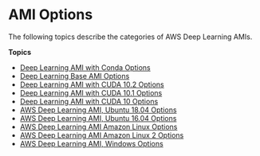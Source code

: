 # AMI Options<a name="ami-options"></a>

The following topics describe the categories of AWS Deep Learning AMIs\.

**Topics**
+ [Deep Learning AMI with Conda Options](conda.md)
+ [Deep Learning Base AMI Options](base.md)
+ [Deep Learning AMI with CUDA 10\.2 Options](cuda10-2.md)
+ [Deep Learning AMI with CUDA 10\.1 Options](cuda10-1.md)
+ [Deep Learning AMI with CUDA 10 Options](cuda10.md)
+ [AWS Deep Learning AMI, Ubuntu 18\.04 Options](ubuntu18-04.md)
+ [AWS Deep Learning AMI, Ubuntu 16\.04 Options](ubuntu.md)
+ [AWS Deep Learning AMI Amazon Linux Options](al.md)
+ [AWS Deep Learning AMI Amazon Linux 2 Options](al2.md)
+ [AWS Deep Learning AMI, Windows Options](win.md)